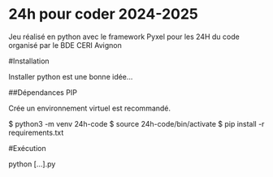 # 24h pour coder 2024-2025
Jeu réalisé en python avec le framework Pyxel pour les 24H du code organisé par le BDE CERI Avignon

#Installation

Installer python est une bonne idée...

##Dépendances PIP

Crée un environnement virtuel est recommandé.

$ python3 -m venv 24h-code
$ source 24h-code/bin/activate
$ pip install -r requirements.txt

#Exécution

python [...].py